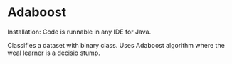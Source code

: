 # Adaboost
Installation: Code is runnable in any IDE for Java.

Classifies a dataset with binary class. Uses Adaboost algorithm where the weal learner is a decisio stump. 
